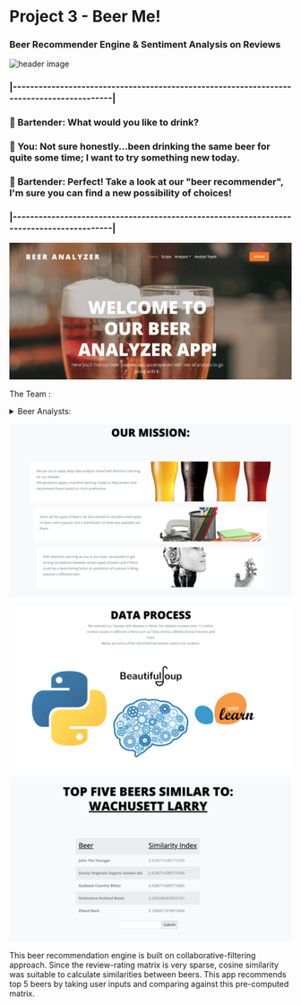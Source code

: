 # Project 3 - Beer Me!

### Beer Recommender Engine & Sentiment Analysis on Reviews 

![header image](https://anigamers.com/uploads/entries/Bartender2_20150404224430.jpg)

### |-----------------------------------------------------------------------------------------|
### :beer: Bartender: What would you like to drink?
### :mushroom: You: Not sure honestly...been drinking the same beer for quite some time; I want to try something new today.
### :beer: Bartender: Perfect! Take a look at our "beer recommender", I'm sure you can find a new possibility of choices!
### |-----------------------------------------------------------------------------------------|

![header image](/beer/readme_images/welcome_page.png)

The Team : <details>
           <summary>Beer Analysts: </summary>
           <p> </p>
           <p> :large_orange_diamond: Christine Mazur </p>
           <p> :large_orange_diamond: Elie Hakim </p>
           <p> :large_orange_diamond: Jean Pino </p>
           <p> :large_orange_diamond: Jonathan Rinko </p>
           <p> :large_orange_diamond: Miguel Patxot </p>
           <p> :large_orange_diamond: Nida Hussain </p>
         </details>


![header image](/beer/readme_images/our_mission_.png)

![header image](/beer/readme_images/data_process.png)

![header image](/beer/readme_images/ml_engine.png)

This beer recommendation engine is built on collaborative-filtering approach. Since the review-rating matrix is very sparse, cosine similarity was suitable to calculate similarities between beers. This app recommends top 5 beers by taking user inputs and comparing against this pre-computed matrix.
